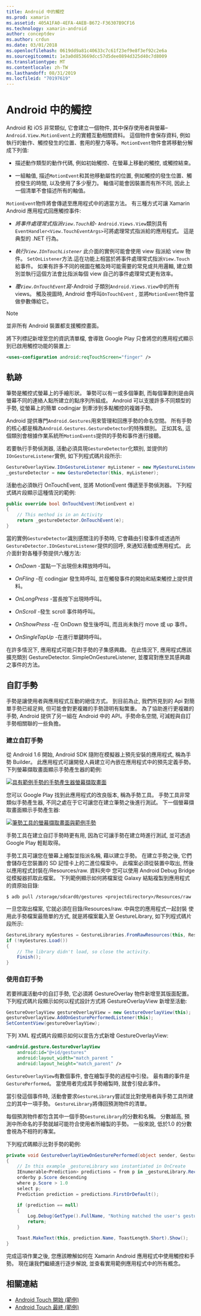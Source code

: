 ```yaml
---
title: Android 中的觸控
ms.prod: xamarin
ms.assetid: 405A1FA0-4EFA-4AEB-B672-F36307B9CF16
ms.technology: xamarin-android
author: conceptdev
ms.author: crdun
ms.date: 03/01/2018
ms.openlocfilehash: 0619dd9a81c40633c7c61f23ef9e8f3ef92c2e6a
ms.sourcegitcommit: 1e3a0d853669dcc57d5dee0894d325d40c7d8009
ms.translationtype: MT
ms.contentlocale: zh-TW
ms.lasthandoff: 08/31/2019
ms.locfileid: "70197619"
---
```

# <a name="touch-in-android"></a>Android 中的觸控

Android 和 iOS 非常類似, 它會建立一個物件, 其中保存使用者與螢幕&ndash; `Android.View.MotionEvent`上的實體互動相關資料。 這個物件會保存資料, 例如執行的動作、觸控發生的位置、套用的壓力等等。`MotionEvent`物件會將移動分解成下列值:

- 描述動作類型的動作代碼, 例如初始觸控、在螢幕上移動的觸控, 或觸控結束。

- 一組軸值, 描述`MotionEvent`和其他移動屬性的位置, 例如觸控的發生位置、觸控發生的時間, 以及使用了多少壓力。
   軸值可能會因裝置而有所不同, 因此上一個清單不會描述所有的軸值。


`MotionEvent`物件將會傳遞至應用程式中的適當方法。 有三種方式可讓 Xamarin Android 應用程式回應觸控事件:

- *將事件處理常式指派`View.Touch`給*- `Android.Views.View`類別具有`EventHandler<View.TouchEventArgs>`可將處理常式指派給的應用程式。 這是典型的 .NET 行為。

- *執行`View.IOnTouchListener`* 此介面的實例可能會使用 view 指派給 view 物件。 `SetOnListener`方法.這在功能上相當於將事件處理常式指派`View.Touch`給事件。 如果有許多不同的視圖在觸及時可能需要的常見或共用邏輯, 建立類別並執行這個方法會比指派每個 view 自己的事件處理常式更有效率。

- *覆`View.OnTouchEvent`寫*-Android 子類別`Android.Views.View`中的所有 views。 觸及視圖時, Android 會呼叫`OnTouchEvent` , 並將`MotionEvent`物件當做參數傳給它。


> [!NOTE]
> 並非所有 Android 裝置都支援觸控畫面。 

將下列標記新增至您的資訊清單檔, 會導致 Google Play 只會將您的應用程式顯示到已啟用觸控功能的裝置上:

```xml
<uses-configuration android:reqTouchScreen="finger" />
```

## <a name="gestures"></a>軌跡

筆勢是觸控式螢幕上的手繪形狀。 筆勢可以有一或多個筆劃, 而每個筆劃則是由與螢幕不同的連絡人點所建立的點序列所組成。 Android 可以支援許多不同類型的手勢, 從螢幕上的簡單 codingjar 到牽涉到多點觸控的複雜手勢。

Android 提供專門`Android.Gestures`用來管理和回應手勢的命名空間。 所有手勢的核心都是稱為`Android.Gestures.GestureDetector`的特殊類別。 正如其名, 這個類別會根據作業系統所`MotionEvents`提供的手勢和事件進行接聽。

若要執行手勢偵測器, 活動必須具現`GestureDetector`化類別, 並提供的`IOnGestureListener`實例, 如下列程式碼片段所示:

```csharp
GestureOverlayView.IOnGestureListener myListener = new MyGestureListener();
_gestureDetector = new GestureDetector(this, myListener);
```

活動也必須執行 OnTouchEvent, 並將 MotionEvent 傳遞至手勢偵測器。 下列程式碼片段顯示這種情況的範例:

```csharp
public override bool OnTouchEvent(MotionEvent e)
{
    // This method is in an Activity
    return _gestureDetector.OnTouchEvent(e);
}
```

當的實例`GestureDetector`識別感關注的手勢時, 它會藉由引發事件或透過所`GestureDetector.IOnGestureListener`提供的回呼, 來通知活動或應用程式。
此介面針對各種手勢提供六種方法:

- *OnDown* -當點一下出現但未釋放時呼叫。

- *OnFling* -在 codingjar 發生時呼叫, 並在觸發事件的開始和結束觸控上提供資料。

- *OnLongPress* -當長按下出現時呼叫。

- *OnScroll* -發生 scroll 事件時呼叫。

- *OnShowPress* -在 OnDown 發生後呼叫, 而且尚未執行 move 或 up 事件。

- *OnSingleTapUp* -在進行單鍵時呼叫。


在許多情況下, 應用程式可能只對手勢的子集感興趣。 在此情況下, 應用程式應該擴充類別 GestureDetector. SimpleOnGestureListener, 並覆寫對應至其感興趣之事件的方法。

## <a name="custom-gestures"></a>自訂手勢

手勢是讓使用者與應用程式互動的絕佳方式。 到目前為止, 我們所見到的 Api 對簡單手勢已經足夠, 但可能會對更複雜的手勢證明有點繁重。 為了協助進行更複雜的手勢, Android 提供了另一組在 Android 中的 API。手勢命名空間, 可減輕與自訂手勢相關聯的一些負擔。

### <a name="creating-custom-gestures"></a>建立自訂手勢

從 Android 1.6 開始, Android SDK 隨附在模擬器上預先安裝的應用程式, 稱為手勢 Builder。 此應用程式可讓開發人員建立可內嵌在應用程式中的預先定義手勢。 下列螢幕擷取畫面顯示手勢產生器的範例:

[![具有範例手勢的手勢產生器螢幕擷取畫面](touch-in-android-images/image11.png)](touch-in-android-images/image11.png#lightbox)

您可以 Google Play 找到此應用程式的改良版本, 稱為手勢工具。 手勢工具非常類似手勢產生器, 不同之處在于它可讓您在建立筆勢之後進行測試。 下一個螢幕擷取畫面顯示手勢產生器:

[![筆勢工具的螢幕擷取畫面與範例手勢](touch-in-android-images/image12.png)](touch-in-android-images/image12.png#lightbox)

手勢工具在建立自訂手勢時更有用, 因為它可讓手勢在建立時進行測試, 並可透過 Google Play 輕鬆取得。

手勢工具可讓您在螢幕上繪製並指派名稱, 藉以建立手勢。 在建立手勢之後, 它們會儲存在您裝置的 SD 記憶卡上的二進位檔案中。 此檔案必須從裝置中取出, 然後以應用程式封裝在/Resources/raw. 資料夾中 您可以使用 Android Debug Bridge 從模擬器抓取此檔案。 下列範例顯示如何將檔案從 Galaxy 結點複製到應用程式的資原始目錄:

```shell
$ adb pull /storage/sdcard0/gestures <projectdirectory>/Resources/raw
```

一旦您取出檔案, 它就必須在目錄/Resources/raw. 中與您的應用程式一起封裝 使用此手勢檔案最簡單的方式, 就是將檔案載入至 GestureLibrary, 如下列程式碼片段所示:

```csharp
GestureLibrary myGestures = GestureLibraries.FromRawResources(this, Resource.Raw.gestures);
if (!myGestures.Load())
{
    // The library didn't load, so close the activity.
    Finish();
}
```

### <a name="using-custom-gestures"></a>使用自訂手勢

若要辨識活動中的自訂手勢, 它必須將 GestureOverlay 物件新增至其版面配置。 下列程式碼片段顯示如何以程式設計方式將 GestureOverlayView 新增至活動:

```csharp
GestureOverlayView gestureOverlayView = new GestureOverlayView(this);
gestureOverlayView.AddOnGesturePerformedListener(this);
SetContentView(gestureOverlayView);
```

下列 XML 程式碼片段顯示如何以宣告方式新增 GestureOverlayView:

```xml
<android.gesture.GestureOverlayView
    android:id="@+id/gestures"
    android:layout_width="match_parent "
    android:layout_height="match_parent" />
```

`GestureOverlayView`有數個事件, 會在繪製手勢的過程中引發。 最有趣的事件是`GesturePerformed`。 當使用者完成其手勢繪製時, 就會引發此事件。

當引發這個事件時, 活動會要求`GestureLibrary`嘗試並比對使用者與手勢工具所建立的其中一項手勢。 `GestureLibrary`將傳回預測物件的清單。

每個預測物件都包含其中一個手勢`GestureLibrary`的分數和名稱。 分數越高, 預測中所命名的手勢就越可能符合使用者所繪製的手勢。
一般來說, 低於1.0 的分數會視為不相符的專案。

下列程式碼顯示比對手勢的範例:

```csharp
private void GestureOverlayViewOnGesturePerformed(object sender, GestureOverlayView.GesturePerformedEventArgs gesturePerformedEventArgs)
{
    // In this example _gestureLibrary was instantiated in OnCreate
    IEnumerable<Prediction> predictions = from p in _gestureLibrary.Recognize(gesturePerformedEventArgs.Gesture)
    orderby p.Score descending
    where p.Score > 1.0
    select p;
    Prediction prediction = predictions.FirstOrDefault();

    if (prediction == null)
    {
        Log.Debug(GetType().FullName, "Nothing matched the user's gesture.");
        return;
    }

    Toast.MakeText(this, prediction.Name, ToastLength.Short).Show();
}
```

完成這項作業之後, 您應該瞭解如何在 Xamarin Android 應用程式中使用觸控和手勢。 現在讓我們繼續進行逐步解說, 並查看實用範例應用程式中的所有概念。



## <a name="related-links"></a>相關連結

- [Android Touch 開始 (範例)](https://docs.microsoft.com/samples/xamarin/monodroid-samples/applicationfundamentals-touch-start)
- [Android Touch 最終 (範例)](https://docs.microsoft.com/samples/xamarin/monodroid-samples/applicationfundamentals-touch-final)
